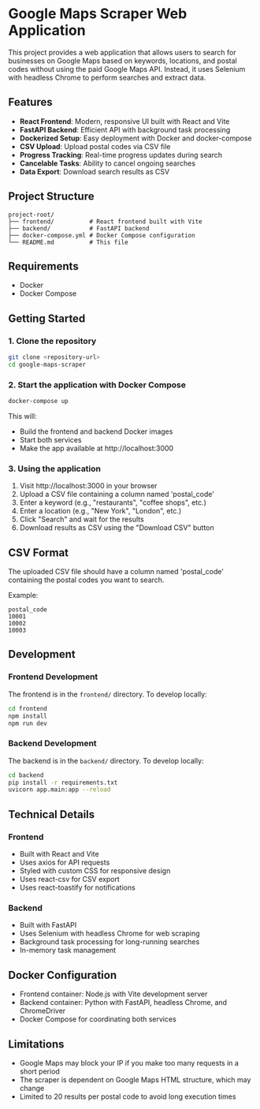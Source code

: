 # Google Maps Scraper Web Application

This project provides a web application that allows users to search for businesses on Google Maps based on keywords, locations, and postal codes without using the paid Google Maps API. Instead, it uses Selenium with headless Chrome to perform searches and extract data.

## Features

- **React Frontend**: Modern, responsive UI built with React and Vite
- **FastAPI Backend**: Efficient API with background task processing
- **Dockerized Setup**: Easy deployment with Docker and docker-compose
- **CSV Upload**: Upload postal codes via CSV file
- **Progress Tracking**: Real-time progress updates during search
- **Cancelable Tasks**: Ability to cancel ongoing searches
- **Data Export**: Download search results as CSV

## Project Structure

```
project-root/
├── frontend/          # React frontend built with Vite
├── backend/           # FastAPI backend
├── docker-compose.yml # Docker Compose configuration
└── README.md          # This file
```

## Requirements

- Docker
- Docker Compose

## Getting Started

### 1. Clone the repository

```bash
git clone <repository-url>
cd google-maps-scraper
```

### 2. Start the application with Docker Compose

```bash
docker-compose up
```

This will:
- Build the frontend and backend Docker images
- Start both services
- Make the app available at http://localhost:3000

### 3. Using the application

1. Visit http://localhost:3000 in your browser
2. Upload a CSV file containing a column named 'postal_code'
3. Enter a keyword (e.g., "restaurants", "coffee shops", etc.)
4. Enter a location (e.g., "New York", "London", etc.)
5. Click "Search" and wait for the results
6. Download results as CSV using the "Download CSV" button

## CSV Format

The uploaded CSV file should have a column named 'postal_code' containing the postal codes you want to search.

Example:
```
postal_code
10001
10002
10003
```

## Development

### Frontend Development

The frontend is in the `frontend/` directory. To develop locally:

```bash
cd frontend
npm install
npm run dev
```

### Backend Development

The backend is in the `backend/` directory. To develop locally:

```bash
cd backend
pip install -r requirements.txt
uvicorn app.main:app --reload
```

## Technical Details

### Frontend

- Built with React and Vite
- Uses axios for API requests
- Styled with custom CSS for responsive design
- Uses react-csv for CSV export
- Uses react-toastify for notifications

### Backend

- Built with FastAPI
- Uses Selenium with headless Chrome for web scraping
- Background task processing for long-running searches
- In-memory task management

## Docker Configuration

- Frontend container: Node.js with Vite development server
- Backend container: Python with FastAPI, headless Chrome, and ChromeDriver
- Docker Compose for coordinating both services

## Limitations

- Google Maps may block your IP if you make too many requests in a short period
- The scraper is dependent on Google Maps HTML structure, which may change
- Limited to 20 results per postal code to avoid long execution times